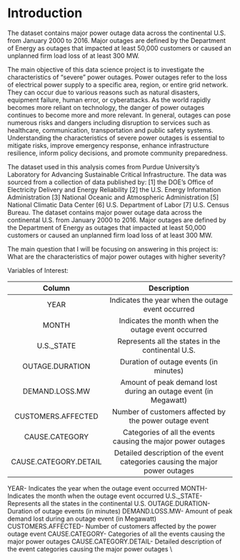 # Introduction

The dataset contains major power outage data across the continental U.S. from January 2000 to 2016. Major outages are defined by the Department of Energy as outages that impacted at least 50,000 customers or caused an unplanned firm load loss of at least 300 MW.

The main objective of this data science project is to investigate the characteristics of “severe” power outages. Power outages refer to the loss of electrical power supply to a specific area, region, or entire grid network. They can occur due to various reasons such as natural disasters, equipment failure, human error, or cyberattacks. As the world rapidly becomes more reliant on technology, the danger of power outages continues to become more and more relevant. In general, outages can pose numerous risks and dangers including disruption to services such as healthcare, communication, transportation and public safety systems. Understanding the characteristics of severe power outages is essential to mitigate risks, improve emergency response, enhance infrastructure resilience, inform policy decisions, and promote community preparedness.

The dataset used in this analysis comes from Purdue University’s Laboratory for Advancing Sustainable Critical Infrastructure. The data was sourced from a collection of data published by: [1] the DOE’s Office of Electricity Delivery and Energy Reliability [2] the U.S. Energy Information Administration [3] National Oceanic and Atmospheric Administration [5] National Climatic Data Center [6] U.S. Department of Labor [7] U.S. Census Bureau. The dataset contains major power outage data across the continental U.S. from January 2000 to 2016. Major outages are defined by the Department of Energy as outages that impacted at least 50,000 customers or caused an unplanned firm load loss of at least 300 MW.

The main question that I will be focusing on answering in this project is: What are the characteristics of major power outages with higher severity?

Variables of Interest:

|   Column    |Description |
|:------------:|:--------:    |
| YEAR        |Indicates the year when the outage event occurred|
| MONTH       |Indicates the month when the outage event occurred|    
| U.S._STATE  | Represents all the states in the continental U.S.|
| OUTAGE.DURATION|Duration of outage events (in minutes)|
| DEMAND.LOSS.MW|Amount of peak demand lost during an outage event (in Megawatt)|
| CUSTOMERS.AFFECTED|Number of customers affected by the power outage event|
| CAUSE.CATEGORY|Categories of all the events causing the major power outages|
| CAUSE.CATEGORY.DETAIL|Detailed description of the event categories causing the major power outages|

YEAR- Indicates the year when the outage event occurred
MONTH- Indicates the month when the outage event occurred
U.S._STATE- Represents all the states in the continental U.S.
OUTAGE.DURATION- Duration of outage events (in minutes)
DEMAND.LOSS.MW- Amount of peak demand lost during an outage event (in Megawatt)
CUSTOMERS.AFFECTED- Number of customers affected by the power outage event
CAUSE.CATEGORY- Categories of all the events causing the major power outages
CAUSE.CATEGORY.DETAIL- Detailed description of the event categories causing the major power outages
\
